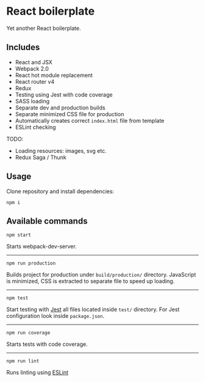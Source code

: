 # React boilerplate
Yet another React boilerplate.

## Includes
 * React and JSX
 * Webpack 2.0
 * React hot module replacement
 * React router v4
 * Redux
 * Testing using Jest with code coverage
 * SASS loading
 * Separate dev and production builds
 * Separate minimized CSS file for production
 * Automatically creates correct `index.html` file from template
 * ESLint checking

TODO:
 * Loading resources: images, svg etc.
 * Redux Saga / Thunk

## Usage
Clone repository and install dependencies:
```
npm i
```

## Available commands
```
npm start
```
Starts webpack-dev-server.
___
```
npm run production
```
Builds project for production under `build/production/` directory. JavaScript is minimized, CSS is extracted to separate file to speed up loading.
___
```
npm test
```
Start testing with [Jest](https://facebook.github.io/jest/docs/configuration.html#rootdir-string) all files located inside `test/` directory.
For Jest configuration look inside `package.json`.
___
```
npm run coverage
```
Starts tests with code coverage.
___
```
npm run lint
```
Runs linting using [ESLint](http://eslint.org)
